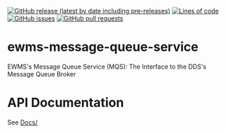 <!--- Top of README Badges (automated) --->
[![GitHub release (latest by date including pre-releases)](https://img.shields.io/github/v/release/Observation-Management-Service/ewms-message-queue-service?include_prereleases)](https://github.com/Observation-Management-Service/ewms-message-queue-service/) [![Lines of code](https://img.shields.io/tokei/lines/github/Observation-Management-Service/ewms-message-queue-service)](https://github.com/Observation-Management-Service/ewms-message-queue-service/) [![GitHub issues](https://img.shields.io/github/issues/Observation-Management-Service/ewms-message-queue-service)](https://github.com/Observation-Management-Service/ewms-message-queue-service/issues?q=is%3Aissue+sort%3Aupdated-desc+is%3Aopen) [![GitHub pull requests](https://img.shields.io/github/issues-pr/Observation-Management-Service/ewms-message-queue-service)](https://github.com/Observation-Management-Service/ewms-message-queue-service/pulls?q=is%3Apr+sort%3Aupdated-desc+is%3Aopen) 
<!--- End of README Badges (automated) --->
# ewms-message-queue-service

EWMS's Message Queue Service (MQS): The Interface to the DDS's Message Queue Broker

# API Documentation

See [Docs/](./Docs)
